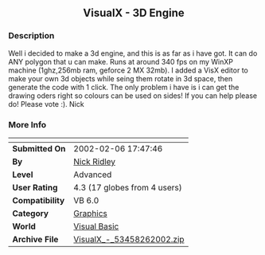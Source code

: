 ﻿<div align="center">

## VisualX \- 3D Engine


</div>

### Description

Well i decided to make a 3d engine, and this is as far as i have got. It can do ANY polygon that u can make. Runs at around 340 fps on my WinXP machine (1ghz,256mb ram, geforce 2 MX 32mb). I added a VisX editor to make your own 3d objects while seing them rotate in 3d space, then generate the code with 1 click. The only problem i have is i can get the drawing oders right so colours can be used on sides! If you can help please do! Please vote :). Nick
 
### More Info
 


<span>             |<span>
---                |---
**Submitted On**   |2002-02-06 17:47:46
**By**             |[Nick Ridley](https://github.com/Planet-Source-Code/PSCIndex/blob/master/ByAuthor/nick-ridley.md)
**Level**          |Advanced
**User Rating**    |4.3 (17 globes from 4 users)
**Compatibility**  |VB 6\.0
**Category**       |[Graphics](https://github.com/Planet-Source-Code/PSCIndex/blob/master/ByCategory/graphics__1-46.md)
**World**          |[Visual Basic](https://github.com/Planet-Source-Code/PSCIndex/blob/master/ByWorld/visual-basic.md)
**Archive File**   |[VisualX\_\-\_53458262002\.zip](https://github.com/Planet-Source-Code/nick-ridley-visualx-3d-engine__1-31545/archive/master.zip)








